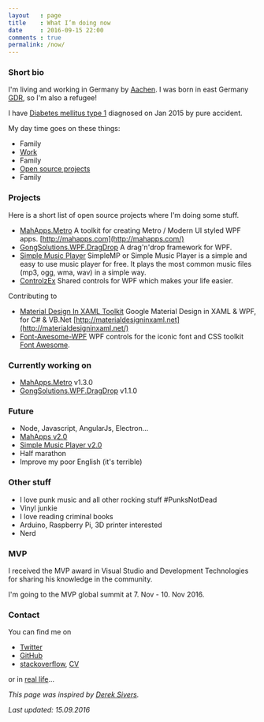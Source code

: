 ```yaml
---
layout   : page
title    : What I’m doing now
date     : 2016-09-15 22:00
comments : true
permalink: /now/
---
```


### Short bio

I'm living and working in Germany by [Aachen](https://goo.gl/maps/YVPxbSf9SA42). I was born in east Germany [GDR](https://goo.gl/maps/Epnt9NBgNZp), so I'm also a refugee!

I have [Diabetes mellitus type 1](https://en.wikipedia.org/wiki/Diabetes_mellitus_type_1) diagnosed on Jan 2015 by pure accident.

My day time goes on these things:

- Family
- [Work](https://www.inform-software.com/)
- Family
- [Open source projects](https://github.com/)
- Family

### Projects

Here is a short list of open source projects where I'm doing some stuff.

- [MahApps.Metro](https://github.com/MahApps/MahApps.Metro) A toolkit for creating Metro / Modern UI styled WPF apps. [http://mahapps.com](http://mahapps.com/)
- [GongSolutions.WPF.DragDrop](https://github.com/punker76/gong-wpf-dragdrop) A drag'n'drop framework for WPF.
- [Simple Music Player](https://github.com/punker76/simple-music-player) SimpleMP or Simple Music Player is a simple and easy to use music player for free. It plays the most common music files (mp3, ogg, wma, wav) in a simple way.
- [ControlzEx](https://github.com/ControlzEx) Shared controls for WPF which makes your life easier.

Contributing to

- [Material Design In XAML Toolkit](https://github.com/ButchersBoy/MaterialDesignInXamlToolkit) Google Material Design in XAML & WPF, for C# & VB.Net [http://materialdesigninxaml.net](http://materialdesigninxaml.net/)
- [Font-Awesome-WPF](https://github.com/charri/Font-Awesome-WPF) WPF controls for the iconic font and CSS toolkit [Font Awesome](http://fortawesome.github.io/Font-Awesome/).

### Currently working on

- [MahApps.Metro](https://github.com/MahApps/MahApps.Metro) v1.3.0
- [GongSolutions.WPF.DragDrop](https://github.com/punker76/gong-wpf-dragdrop) v1.1.0

### Future

- Node, Javascript, AngularJs, Electron...
- [MahApps v2.0](https://github.com/MahApps/MahApps.Metro)
- [Simple Music Player v2.0](https://github.com/punker76/simple-music-player)
- Half marathon
- Improve my poor English (it's terrible)

### Other stuff

- I love punk music and all other rocking stuff #PunksNotDead
- Vinyl junkie
- I love reading criminal books
- Arduino, Raspberry Pi, 3D printer interested
- Nerd

### MVP

I received the MVP award in Visual Studio and Development Technologies for sharing his knowledge in the community.

I'm going to the MVP global summit at 7. Nov - 10. Nov 2016.

### Contact

You can find me on

- [Twitter](https://twitter.com/punker76)
- [GitHub](https://github.com/punker76)
- [stackoverflow](http://stackoverflow.com/users/920384/punker76?tab=profile), [CV](http://stackoverflow.com/cv/punker76)

or in [real life](https://en.wikipedia.org/wiki/Real_life)...

_This page was inspired by [Derek Sivers](https://sivers.org/nowff)._

_Last updated: 15.09.2016_
